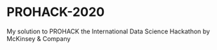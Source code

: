 # PROHACK-2020
My solution to PROHACK the International Data Science Hackathon by McKinsey &amp; Company
